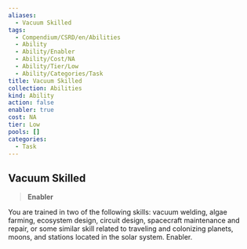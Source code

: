 ```yaml
---
aliases:
  - Vacuum Skilled
tags:
  - Compendium/CSRD/en/Abilities
  - Ability
  - Ability/Enabler
  - Ability/Cost/NA
  - Ability/Tier/Low
  - Ability/Categories/Task
title: Vacuum Skilled
collection: Abilities
kind: Ability
action: false
enabler: true
cost: NA
tier: Low
pools: []
categories:
  - Task
---
```

## Vacuum Skilled    
>**Enabler**  
    
You are trained in two of the following skills: vacuum welding, algae farming, ecosystem design, circuit design, spacecraft maintenance and repair, or some similar skill related to traveling and colonizing planets, moons, and stations located in the solar system. Enabler.